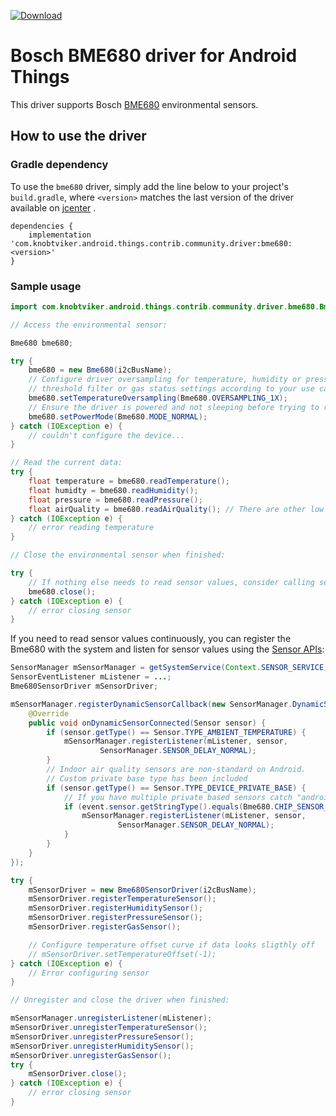 [ ![Download](https://api.bintray.com/packages/knobtviker/maven/bme680/images/download.svg) ](https://bintray.com/knobtviker/maven/bme680/_latestVersion)

Bosch BME680 driver for Android Things
======================================

This driver supports Bosch [BME680](https://www.bosch-sensortec.com/bst/products/all_products/bme680) environmental sensors.

How to use the driver
---------------------

### Gradle dependency

To use the `bme680` driver, simply add the line below to your project's `build.gradle`,
where `<version>` matches the last version of the driver available on [jcenter](https://bintray.com/bintray/jcenter?filterByPkgName=bme680) .

```
dependencies {
    implementation 'com.knobtviker.android.things.contrib.community.driver:bme680:<version>'
}
```

### Sample usage

```java
import com.knobtviker.android.things.contrib.community.driver.bme680.Bme680;

// Access the environmental sensor:

Bme680 bme680;

try {
    bme680 = new Bme680(i2cBusName);
    // Configure driver oversampling for temperature, humidity or pressure,
    // threshold filter or gas status settings according to your use case
    bme680.setTemperatureOversampling(Bme680.OVERSAMPLING_1X);
    // Ensure the driver is powered and not sleeping before trying to read from it
    bme680.setPowerMode(Bme680.MODE_NORMAL);
} catch (IOException e) {
    // couldn't configure the device...
}

// Read the current data:
try {
    float temperature = bme680.readTemperature();
    float humidty = bme680.readHumidity();
    float pressure = bme680.readPressure();
    float airQuality = bme680.readAirQuality(); // There are other low level air quality methods exposed
} catch (IOException e) {
    // error reading temperature
}

// Close the environmental sensor when finished:

try {
    // If nothing else needs to read sensor values, consider calling setPowerMode(Bme680.MODE_SLEEP)
    bme680.close();
} catch (IOException e) {
    // error closing sensor
}
```

If you need to read sensor values continuously, you can register the Bme680 with the system and
listen for sensor values using the [Sensor APIs](https://developer.android.com/guide/topics/sensors/sensors_overview):
```java
SensorManager mSensorManager = getSystemService(Context.SENSOR_SERVICE);
SensorEventListener mListener = ...;
Bme680SensorDriver mSensorDriver;

mSensorManager.registerDynamicSensorCallback(new SensorManager.DynamicSensorCallback() {
    @Override
    public void onDynamicSensorConnected(Sensor sensor) {
        if (sensor.getType() == Sensor.TYPE_AMBIENT_TEMPERATURE) {
            mSensorManager.registerListener(mListener, sensor,
                    SensorManager.SENSOR_DELAY_NORMAL);
        }
        // Indoor air quality sensors are non-standard on Android.
        // Custom private base type has been included
        if (sensor.getType() == Sensor.TYPE_DEVICE_PRIVATE_BASE) {
            // If you have multiple private based sensors catch "android.sensor.indoor_air_quality"
            if (event.sensor.getStringType().equals(Bme680.CHIP_SENSOR_TYPE_IAQ)) {
                mSensorManager.registerListener(mListener, sensor,
                        SensorManager.SENSOR_DELAY_NORMAL);
            }
        }
    }
});

try {
    mSensorDriver = new Bme680SensorDriver(i2cBusName);
    mSensorDriver.registerTemperatureSensor();
    mSensorDriver.registerHumiditySensor();
    mSensorDriver.registerPressureSensor();
    mSensorDriver.registerGasSensor();

    // Configure temperature offset curve if data looks sligthly off
    // mSensorDriver.setTemperatureOffset(-1);
} catch (IOException e) {
    // Error configuring sensor
}

// Unregister and close the driver when finished:

mSensorManager.unregisterListener(mListener);
mSensorDriver.unregisterTemperatureSensor();
mSensorDriver.unregisterPressureSensor();
mSensorDriver.unregisterHumiditySensor();
mSensorDriver.unregisterGasSensor();
try {
    mSensorDriver.close();
} catch (IOException e) {
    // error closing sensor
}
```
